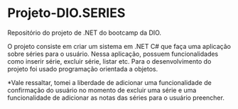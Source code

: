 # Projeto-DIO.SERIES
Repositório do projeto de .NET do bootcamp da DIO. 

O projeto consiste em criar um sistema em .NET C# que faça uma aplicação sobre séries
para o usuário. Nessa aplicação, possuem funcionalidades como inserir série, excluir
série, listar etc. Para o desenvolvimento do projeto foi usado programação
orientada a objetos.

*Vale ressaltar, tomei a liberdade de adicionar uma funcionalidade de confirmação
do usuário no momento de excluir uma série e uma funcionalidade de adicionar
as notas das séries para o usuário preencher.
